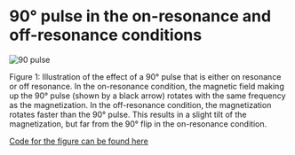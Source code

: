 # 90&deg; pulse in the on-resonance and off-resonance conditions

![90 pulse](../gif/mridemo_90pulse.gif)

Figure 1: Illustration of the effect of a 90° pulse that is either on resonance or off resonance. In the 
on-resonance condition, the magnetic field making up the 90° pulse (shown by a black arrow) rotates with 
the same frequency as the magnetization. In the off-resonance condition, the magnetization rotates faster 
than the 90° pulse. This results in a slight tilt of the magnetization, but far from the 90° flip in the 
on-resonance condition.

[Code for the figure can be found here](../code/mridemo_90pulse.m)
